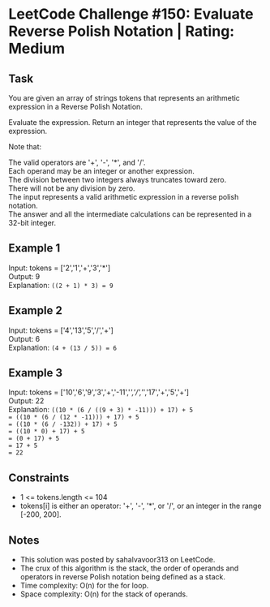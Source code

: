 # LeetCode Challenge #150: Evaluate Reverse Polish Notation | Rating: Medium

## Task

You are given an array of strings tokens that represents an arithmetic expression in a Reverse Polish Notation.

Evaluate the expression. Return an integer that represents the value of the expression.

Note that:

The valid operators are '+', '-', '*', and '/'.  
Each operand may be an integer or another expression.  
The division between two integers always truncates toward zero.  
There will not be any division by zero.  
The input represents a valid arithmetic expression in a reverse polish notation.  
The answer and all the intermediate calculations can be represented in a 32-bit integer.

## Example 1

Input: tokens = ['2','1','+','3','*']  
Output: 9  
Explanation: `((2 + 1) * 3) = 9`

## Example 2

Input: tokens = ['4','13','5','/','+']  
Output: 6  
Explanation: `(4 + (13 / 5)) = 6`

## Example 3

Input: tokens = ['10','6','9','3','+','-11','*','/','*','17','+','5','+']  
Output: 22  
Explanation: `((10 * (6 / ((9 + 3) * -11))) + 17) + 5`  
`= ((10 * (6 / (12 * -11))) + 17) + 5`  
`= ((10 * (6 / -132)) + 17) + 5`  
`= ((10 * 0) + 17) + 5`  
`= (0 + 17) + 5`  
`= 17 + 5`  
`= 22`

## Constraints

- 1 <= tokens.length <= 104
- tokens[i] is either an operator: '+', '-', '*', or '/', or an integer in the range [-200, 200].

## Notes

- This solution was posted by sahalvavoor313 on LeetCode.
- The crux of this algorithm is the stack, the order of operands and operators in reverse Polish notation being defined as a stack.
- Time complexity: O(n) for the for loop.
- Space complexity: O(n) for the stack of operands.

